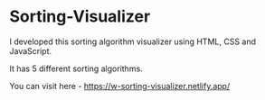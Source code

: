 # Sorting-Visualizer
I developed this sorting algorithm visualizer using HTML, CSS and JavaScript.

It has 5 different sorting algorithms.

You can visit here - https://w-sorting-visualizer.netlify.app/
